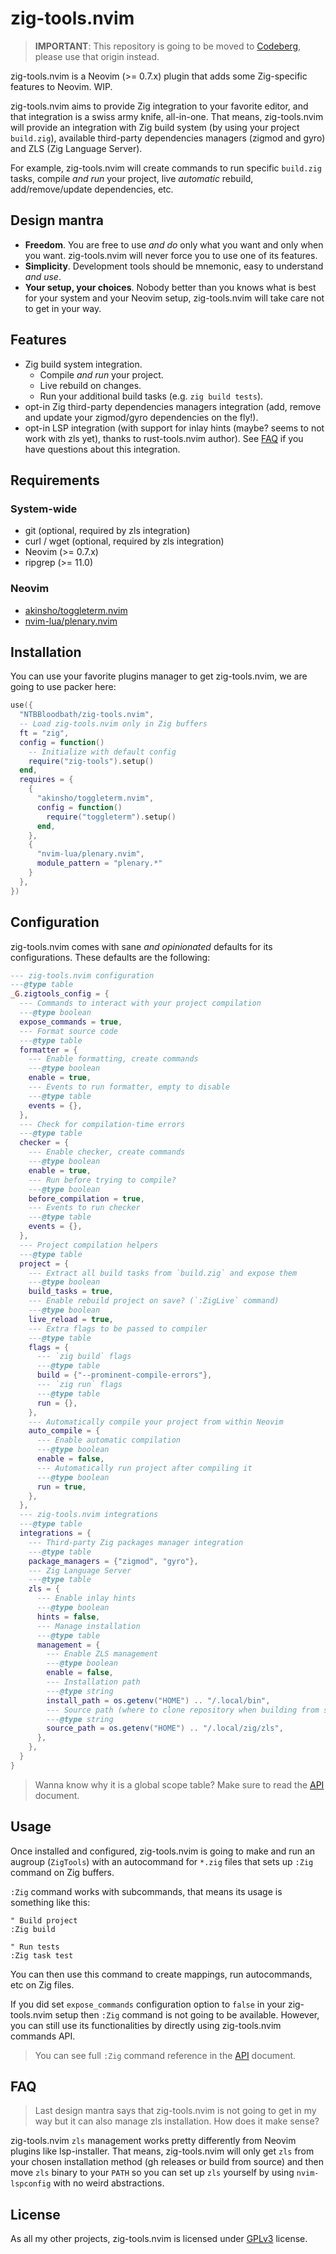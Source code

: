 # zig-tools.nvim

> **IMPORTANT**: This repository is going to be moved to [Codeberg](https://codeberg.org/NTBBloodbath/zig-tools.nvim),
> please use that origin instead.

zig-tools.nvim is a Neovim (>= 0.7.x) plugin that adds some Zig-specific features to Neovim. WIP.

zig-tools.nvim aims to provide Zig integration to your favorite editor, and that integration is a
swiss army knife, all-in-one. That means, zig-tools.nvim will provide an integration with Zig
build system (by using your project `build.zig`), available third-party dependencies managers
(zigmod and gyro) and ZLS (Zig Language Server).

For example, zig-tools.nvim will create commands to run specific `build.zig` tasks, compile
_and run_ your project, live _automatic_ rebuild, add/remove/update dependencies, etc.


## Design mantra

- **Freedom**. You are free to use _and do_ only what you want and only when you want.
  zig-tools.nvim will never force you to use one of its features.
- **Simplicity**. Development tools should be mnemonic, easy to understand _and use_.
- **Your setup, your choices**. Nobody better than you knows what is best for your system and your
  Neovim setup, zig-tools.nvim will take care not to get in your way.


## Features

- Zig build system integration.
    - Compile _and run_ your project.
    - Live rebuild on changes.
    - Run your additional build tasks (e.g. `zig build tests`).
- opt-in Zig third-party dependencies managers integration (add, remove and update your
  zigmod/gyro dependencies on the fly!).
- opt-in LSP integration (with support for inlay hints (maybe? seems to not work with zls yet),
  thanks to rust-tools.nvim author). See [FAQ](#faq) if you have questions about this integration.


## Requirements

### System-wide

- git (optional, required by zls integration)
- curl / wget (optional, required by zls integration)
- Neovim (>= 0.7.x)
- ripgrep (>= 11.0)


### Neovim

- [akinsho/toggleterm.nvim](https://github.com/akinsho/toggleterm.nvim)
- [nvim-lua/plenary.nvim](https://github.com/nvim-lua/plenary.nvim)


## Installation

You can use your favorite plugins manager to get zig-tools.nvim, we are going to use packer here:
```lua
use({
  "NTBBloodbath/zig-tools.nvim",
  -- Load zig-tools.nvim only in Zig buffers
  ft = "zig",
  config = function()
    -- Initialize with default config
    require("zig-tools").setup()
  end,
  requires = {
    {
      "akinsho/toggleterm.nvim",
      config = function()
        require("toggleterm").setup()
      end,
    },
    {
      "nvim-lua/plenary.nvim",
      module_pattern = "plenary.*"
    }
  },
})
```


## Configuration

zig-tools.nvim comes with sane _and opinionated_ defaults for its configurations. These defaults
are the following:
```lua
--- zig-tools.nvim configuration
---@type table
_G.zigtools_config = {
  --- Commands to interact with your project compilation
  ---@type boolean
  expose_commands = true,
  --- Format source code
  ---@type table
  formatter = {
    --- Enable formatting, create commands
    ---@type boolean
    enable = true,
    --- Events to run formatter, empty to disable
    ---@type table
    events = {},
  },
  --- Check for compilation-time errors
  ---@type table
  checker = {
    --- Enable checker, create commands
    ---@type boolean
    enable = true,
    --- Run before trying to compile?
    ---@type boolean
    before_compilation = true,
    --- Events to run checker
    ---@type table
    events = {},
  },
  --- Project compilation helpers
  ---@type table
  project = {
    --- Extract all build tasks from `build.zig` and expose them
    ---@type boolean
    build_tasks = true,
    --- Enable rebuild project on save? (`:ZigLive` command)
    ---@type boolean
    live_reload = true,
    --- Extra flags to be passed to compiler
    ---@type table
    flags = {
      --- `zig build` flags
      ---@type table
      build = {"--prominent-compile-errors"},
      --- `zig run` flags
      ---@type table
      run = {},
    },
    --- Automatically compile your project from within Neovim
    auto_compile = {
      --- Enable automatic compilation
      ---@type boolean
      enable = false,
      --- Automatically run project after compiling it
      ---@type boolean
      run = true,
    },
  },
  --- zig-tools.nvim integrations
  ---@type table
  integrations = {
    --- Third-party Zig packages manager integration
    ---@type table
    package_managers = {"zigmod", "gyro"},
    --- Zig Language Server
    ---@type table
    zls = {
      --- Enable inlay hints
      ---@type boolean
      hints = false,
      --- Manage installation
      ---@type table
      management = {
        --- Enable ZLS management
        ---@type boolean
        enable = false,
        --- Installation path
        ---@type string
        install_path = os.getenv("HOME") .. "/.local/bin",
        --- Source path (where to clone repository when building from source)
        ---@type string
        source_path = os.getenv("HOME") .. "/.local/zig/zls",
      },
    },
  }
}
```

> Wanna know why it is a global scope table? Make sure to read the [API](./docs/api.md) document.


## Usage

Once installed and configured, zig-tools.nvim is going to make and run an augroup (`ZigTools`)
with an autocommand for `*.zig` files that sets up `:Zig` command on Zig buffers.

`:Zig` command works with subcommands, that means its usage is something like this:
```vim
" Build project
:Zig build

" Run tests
:Zig task test
```

You can then use this command to create mappings, run autocommands, etc on Zig files.

If you did set `expose_commands` configuration option to `false` in your zig-tools.nvim setup
then `:Zig` command is not going to be available. However, you can still use its functionalities
by directly using zig-tools.nvim commands API.

> You can see full `:Zig` command reference in the [API](./docs/api.md) document.


## FAQ

> Last design mantra says that zig-tools.nvim is not going to get in my way but it can also
> manage zls installation. How does it make sense?

zig-tools.nvim `zls` management works pretty differently from Neovim plugins like lsp-installer.
That means, zig-tools.nvim will only get `zls` from your chosen installation method (gh
releases or build from source) and then move `zls` binary to your `PATH` so you can set up `zls`
yourself by using `nvim-lspconfig` with no weird abstractions.


## License

As all my other projects, zig-tools.nvim is licensed under [GPLv3](./LICENSE) license.
